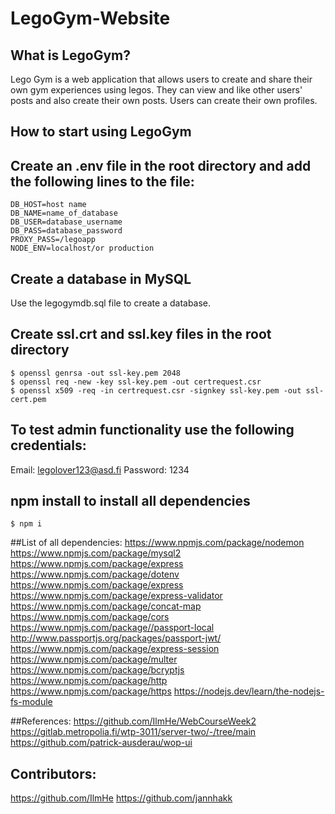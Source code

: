 # LegoGym-Website

## What is LegoGym?
Lego Gym is a web application that allows users to create and share their own gym experiences using legos.
They can view and like other users' posts and also create their own posts.
Users can create their own profiles.

## How to start using LegoGym

## Create an .env file in the root directory and add the following lines to the file:

```
DB_HOST=host name
DB_NAME=name_of_database
DB_USER=database_username
DB_PASS=database_password
PROXY_PASS=/legoapp
NODE_ENV=localhost/or production
```

## Create a database in MySQL
Use the legogymdb.sql file to create a database.

## Create ssl.crt and ssl.key files in the root directory
```
$ openssl genrsa -out ssl-key.pem 2048
$ openssl req -new -key ssl-key.pem -out certrequest.csr
$ openssl x509 -req -in certrequest.csr -signkey ssl-key.pem -out ssl-cert.pem
```

## To test admin functionality use the following credentials:
Email: legolover123@asd.fi
Password: 1234

## npm install to install all dependencies
```
$ npm i
```
##List of all dependencies:
https://www.npmjs.com/package/nodemon
https://www.npmjs.com/package/mysql2
https://www.npmjs.com/package/express
https://www.npmjs.com/package/dotenv
https://www.npmjs.com/package/express
https://www.npmjs.com/package/express-validator
https://www.npmjs.com/package/concat-map
https://www.npmjs.com/package/cors
https://www.npmjs.com/package//passport-local
http://www.passportjs.org/packages/passport-jwt/
https://www.npmjs.com/package/express-session
https://www.npmjs.com/package/multer
https://www.npmjs.com/package/bcryptjs
https://www.npmjs.com/package/http
https://www.npmjs.com/package/https
https://nodejs.dev/learn/the-nodejs-fs-module

##References:
https://github.com/IlmHe/WebCourseWeek2
https://gitlab.metropolia.fi/wtp-3011/server-two/-/tree/main
https://github.com/patrick-ausderau/wop-ui

## Contributors:
https://github.com/IlmHe
https://github.com/jannhakk
